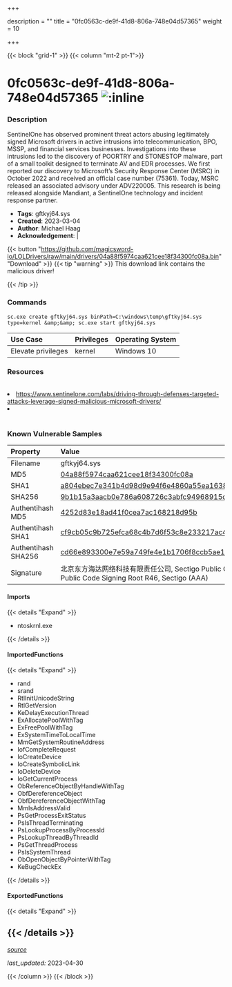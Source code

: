 +++

description = ""
title = "0fc0563c-de9f-41d8-806a-748e04d57365"
weight = 10

+++


{{< block "grid-1" >}}
{{< column "mt-2 pt-1">}}


# 0fc0563c-de9f-41d8-806a-748e04d57365 ![:inline](/images/twitter_verified.png) 


### Description

SentinelOne has observed prominent threat actors abusing legitimately signed Microsoft drivers in active intrusions into telecommunication, BPO, MSSP, and financial services businesses.
Investigations into these intrusions led to the discovery of POORTRY and STONESTOP malware, part of a small toolkit designed to terminate AV and EDR processes.
We first reported our discovery to Microsoft’s Security Response Center (MSRC) in October 2022 and received an official case number (75361). Today, MSRC released an associated advisory under ADV220005.
This research is being released alongside Mandiant, a SentinelOne technology and incident response partner. 
- **Tags**: gftkyj64.sys
- **Created**: 2023-03-04
- **Author**: Michael Haag
- **Acknowledgement**:  | [](https://twitter.com/)

{{< button "https://github.com/magicsword-io/LOLDrivers/raw/main/drivers/04a88f5974caa621cee18f34300fc08a.bin" "Download" >}}
{{< tip "warning" >}}
This download link contains the malicious driver!

{{< /tip >}}

### Commands

```
sc.exe create gftkyj64.sys binPath=C:\windows\temp\gftkyj64.sys type=kernel &amp;&amp; sc.exe start gftkyj64.sys
```

| Use Case | Privileges | Operating System | 
|:---- | ---- | ---- |
| Elevate privileges | kernel | Windows 10 |

### Resources
<br>
<li><a href="https://www.sentinelone.com/labs/driving-through-defenses-targeted-attacks-leverage-signed-malicious-microsoft-drivers/">https://www.sentinelone.com/labs/driving-through-defenses-targeted-attacks-leverage-signed-malicious-microsoft-drivers/</a></li>
<li><a href=""></a></li>
<br>

### Known Vulnerable Samples

| Property           | Value |
|:-------------------|:------|
| Filename           | gftkyj64.sys |
| MD5                | [04a88f5974caa621cee18f34300fc08a](https://www.virustotal.com/gui/file/04a88f5974caa621cee18f34300fc08a) |
| SHA1               | [a804ebec7e341b4d98d9e94f6e4860a55ea1638d](https://www.virustotal.com/gui/file/a804ebec7e341b4d98d9e94f6e4860a55ea1638d) |
| SHA256             | [9b1b15a3aacb0e786a608726c3abfc94968915cedcbd239ddf903c4a54bfcf0c](https://www.virustotal.com/gui/file/9b1b15a3aacb0e786a608726c3abfc94968915cedcbd239ddf903c4a54bfcf0c) |
| Authentihash MD5   | [4252d83e18ad41f0cea7ac168218d95b](https://www.virustotal.com/gui/search/authentihash%253A4252d83e18ad41f0cea7ac168218d95b) |
| Authentihash SHA1  | [cf9cb05c9b725efca68c4b7d6f53c8e233217ac4](https://www.virustotal.com/gui/search/authentihash%253Acf9cb05c9b725efca68c4b7d6f53c8e233217ac4) |
| Authentihash SHA256| [cd66e893300e7e59a749fe4e1b1706f8ccb5ae140254def9f5a614648e2da36f](https://www.virustotal.com/gui/search/authentihash%253Acd66e893300e7e59a749fe4e1b1706f8ccb5ae140254def9f5a614648e2da36f) |
| Signature         | 北京东方海达网络科技有限责任公司, Sectigo Public Code Signing CA R36, Sectigo Public Code Signing Root R46, Sectigo (AAA)   |


#### Imports
{{< details "Expand" >}}
* ntoskrnl.exe

{{< /details >}}
#### ImportedFunctions
{{< details "Expand" >}}
* rand
* srand
* RtlInitUnicodeString
* RtlGetVersion
* KeDelayExecutionThread
* ExAllocatePoolWithTag
* ExFreePoolWithTag
* ExSystemTimeToLocalTime
* MmGetSystemRoutineAddress
* IofCompleteRequest
* IoCreateDevice
* IoCreateSymbolicLink
* IoDeleteDevice
* IoGetCurrentProcess
* ObReferenceObjectByHandleWithTag
* ObfDereferenceObject
* ObfDereferenceObjectWithTag
* MmIsAddressValid
* PsGetProcessExitStatus
* PsIsThreadTerminating
* PsLookupProcessByProcessId
* PsLookupThreadByThreadId
* PsGetThreadProcess
* PsIsSystemThread
* ObOpenObjectByPointerWithTag
* KeBugCheckEx

{{< /details >}}
#### ExportedFunctions
{{< details "Expand" >}}

{{< /details >}}
-----



[*source*](https://github.com/magicsword-io/LOLDrivers/tree/main/yaml/0fc0563c-de9f-41d8-806a-748e04d57365.yaml)

*last_updated:* 2023-04-30








{{< /column >}}
{{< /block >}}
